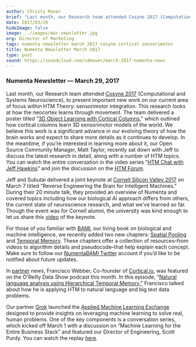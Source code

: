```yaml
---
author: Christy Maver
brief: "Last month, our Research team attended Cosyne 2017 (Computational and Systems Neuroscience), to present important new work on our current area of focus within HTM Theory: sensorimotor inference. This research looks at how the neocortex learns through movement. The team delivered a poster titled “3D Object Learning with Cortical Columns,” which outlined how cortical columns learn 3D sensorimotor models of the world.  We believe this work is a significant advance in our evolving theory of how the brain works and expect"
date: 2017/03/29
hideImage: false
image: ../images/mar-newsletter.jpg
org: Director of Marketing
tags: numenta newsletter march 2017 cosyne cortical sensorimotor
title: Numenta Newsletter March 2017
type: post
sound: https://soundcloud.com/cdmaver/march-2017-numenta-news
---
```



### Numenta Newsletter &mdash; March 29, 2017

Last month, our Research team attended [Cosyne
2017](http://www.cosyne.org/c/index.php?title=Cosyne_17) (Computational
and Systems Neuroscience), to present important new work on our current
area of focus within HTM Theory: sensorimotor integration. This research
looks at how the neocortex learns through movement. The team delivered a
poster titled “[3D Object Learning with Cortical
Columns](http://numenta.com/assets/pdf/posters/CosynePoster_2017.pdf),”
which outlined how cortical columns learn 3D sensorimotor models of the
world. We believe this work is a significant advance in our evolving
theory of how the brain works and expect to share more details as it
continues to develop. In the meantime, if you’re interested in learning
more about it, our Open Source Community Manager, Matt Taylor, recently sat
down with Jeff to discuss the latest research in detail,
along with a number of HTM topics. You can watch the entire conversation
in the video series “[HTM Chat with Jeff
Hawkins](https://www.youtube.com/watch?v=fNc73-tHHgY&list=PL3yXMgtrZmDrlePl0jUIZWKwQwUgOfxA-)”
and join the discussion on the [HTM
Forum](file:///C:\Users\cmaver\Documents\newsletters\2017\discourse.numenta.org).

Jeff and Subutai delivered a joint keynote at [Cornell Silicon Valley
2017](https://www.alumni.cornell.edu/csv/csv17/) on March 7 titled “Reverse
Engineering the Brain for Intelligent Machines.” During their 20 minute
talk, they provided an overview of Numenta and covered topics including
how our biological AI approach differs from others, the current state of
neuroscience research, and what we’ve learned so far. Though the event
was for Cornell alumni, the university was kind enough to let us share
this [video](https://www.youtube.com/watch?v=RfxG5aSTrHA&t=28s) of the
keynote.

For those of you familiar with
[BAMI](http://numenta.com/biological-and-machine-intelligence/), our
living book on biological and machine intelligence, we recently added
two new chapters: [Spatial
Pooling](http://numenta.com/spatial-pooling-algorithm/) and [Temporal
Memory](http://numenta.com/temporal-memory-algorithm/). These chapters
offer a collection of resources–from videos to algorithm details and
pseudocode–that help explain each concept. Make sure to follow our
[NumentaBAMI Twitter](https://twitter.com/numentabami) account if you’d
like to be notified about future updates.

In [partner](http://numenta.com/partners/) news, Francisco Webber,
Co-founder of [Cortical.io](http://www.cortical.io), was featured on the
O'Reilly Data Show podcast this month. In this episode,
“[Natural language analysis using Hierarchical Temporal
Memory,”](https://www.oreilly.com/ideas/natural-language-analysis-using-hierarchical-temporal-memory)
Francisco talked about how he is applying HTM to natural language and
big text data problems.

Our partner [Grok](http://www.grokstream.com) launched the [Applied
Machine Learning Exchange](http://www.aml.exchange) designed to provide
insights on leveraging machine learning to solve real, human problems.
One of the key components is a conversation series, which kicked off
March 1 with a discussion on “Machine Learning for the Entire Business
Stack” and featured our Director of Engineering, Scott Purdy. You can
watch the replay [here](http://www.aml.exchange/webinar1/).
